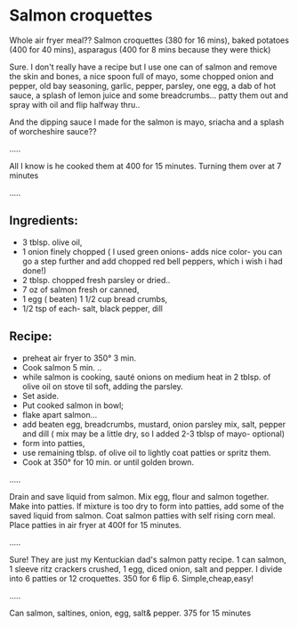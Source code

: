 # Salmon croquettes 

Whole air fryer meal??
Salmon croquettes (380 for 16 mins), 
baked potatoes (400 for 40 mins), 
asparagus (400 for 8 mins because they were thick)

Sure. I don't really have a recipe but I use one can of salmon and remove the skin and bones, a nice spoon full of mayo, some chopped onion and pepper, old bay seasoning, garlic, pepper, parsley, one egg, a dab of hot sauce, a splash of lemon juice and some breadcrumbs... patty them out and spray with oil and flip halfway thru..

And the dipping sauce I made for the salmon is mayo, sriacha and a splash of worcheshire sauce??

.....

All I know is he cooked them at 400 for 15 minutes. Turning them over at 7 minutes

.....

## Ingredients:

- 3 tblsp. olive oil, 
- 1 onion finely chopped ( I used green onions- adds nice color- you can go a step further and add chopped red bell peppers, which i wish i had done!) 
- 2 tblsp. chopped fresh parsley or dried.. 
- 7 oz of salmon fresh or canned, 
- 1 egg ( beaten) 1 1/2 cup bread crumbs, 
- 1/2 tsp of each- salt, black pepper, dill

## Recipe: 

- preheat air fryer to 350° 3 min. 
- Cook salmon 5 min. .. 
- while salmon is cooking, sauté onions on medium heat in 2 tblsp. of olive oil on stove til soft, adding the parsley. 
- Set aside. 
- Put cooked salmon in bowl; 
- flake apart salmon... 
- add beaten egg, breadcrumbs, mustard, onion parsley mix, salt, pepper and dill ( mix may be a little dry, so I added 2-3 tblsp of mayo- optional) 
- form into patties, 
- use remaining tblsp. of olive oil to lightly coat patties or spritz them. 
- Cook at 350° for 10 min. or until golden brown.

.....

Drain and save liquid from salmon. Mix egg, flour and salmon together.
Make into patties. If mixture is too dry to form into patties, add some of the saved liquid from salmon. Coat salmon patties with self rising corn meal. Place patties in air fryer at 400f for 15 minutes.

.....

Sure! They are just my Kentuckian dad's salmon patty recipe. 1 can salmon, 1 sleeve ritz crackers crushed, 1 egg, diced onion, salt and pepper. I divide into 6 patties or 12 croquettes. 350 for 6 flip 6. Simple,cheap,easy!

.....

Can salmon, saltines, onion, egg, salt& pepper. 375 for 15 minutes